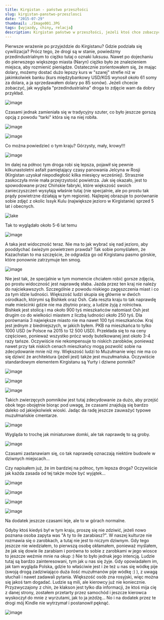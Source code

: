 ```yaml
---
title: Kirgistan - państwo przeszłości
slug: kirgistan-panstwo-przeszlosci
date: "2015-07-29"
thumbnail: ./Image001.JPG
tags: [wyjazdy, chiny, relacja]
description: Kirgistan państwo w przeszłości, jeżeli ktoś chce zobaczyć jak wygląda państwo zatrzymana w czasach przed upadkiem ZSRR, polecam się wybrać.
---
```

Pierwsze wrażenie po przyjeździe do Kirgistanu? Gdzie podziała się cywilizacja? Prócz tego, że drogi są w stanie, powiedzmy przedindustrialnym to ciężko tutaj o oznaki luksusu. Nawet po dojechaniu do pierwszego większego miasta (Naryn) ciężko było ze znalezieniem miejsca, aby rozmienić pieniądze. Ostatecznie zorientowałem się, że mając dolary, możemy dostać dużo lepszy kurs w "szarej" strefie niż w jakimkolwiek banku (kurs międzybankowy USD/KGS wynosił około 61 somy za dolara, a ja sprzedawałem dolary po 85 sonów). Jeżeli chcecie zobaczyć, jak wygląda "przedindustrialna" droga to zdjęcie wam da dobry przykład.

![image](./Image005.JPG)

Czasami jednak zamieniała się w tradycyjny szuter, co było jeszcze gorszą opcją z powodu "tarki" która się na niej robiła.

![image](./Image002.JPG)

![image](./Image003.JPG)

Co można powiedzieć o tym kraju? Górzysty, mały, krowy!!!

![image](./Image012.JPG)

Im dalej na północ tym droga robi się lepsza, pojawił się pewnie kilkunastoletni asfalt pamiętający czasy panowania Jelcyna w Rosji (Kirgistan uzyskał niepodległość kilka miesięcy wcześniej). Strasznie zaskoczyła mnie mała przejrzystość powietrza. Jak się okazało, jest to spowodowane przez Chińskie fabryki, które większość swoich zanieczyszczeń wysyłają właśnie tutaj (nie specjalnie, ale po prostu tak prądy powietrzne działają w tym regionie). Najlepiej obrazuje to porównanie sobie zdjęć z okolic Issyk Kulu (największe jezioro w Kirgistanie) sprzed 5 lat i obecnych.

![lake](./lake.jpeg)

Tak to wyglądało około 5-6 lat temu

![image](./Image020.JPG)

A taka jest widoczność teraz. Nie ma to jak wybrać się nad jezioro, aby pooddychać świeżym powietrzem prawda? Tak sobie pomyślałem, że Kazachstan to ma szczęście, że odgradza go od Kirgistanu pasmo górskie, które ponownie zatrzymuje ten smog.

![image](./Image019.JPG)

Nie jest tak, że specjalnie w tym momencie chciałem robić gorsze zdjęcia, po prostu widoczność jest naprawdę słaba. Jazda przez ten kraj nie należy do najciekawszych. Szczególnie z powodu niskiego zagęszczenia miast i co za tym idzie ludności. Większość ludzi skupia się głównie w dwóch ośrodkach, którymi są Bishkek oraz Osh. Cała reszta kraju to tak naprawdę małe mieścinki gdzie nie ma zbytnio pracy, a ludzie żyją z rolnictwa. Bishkek jest stolicą i ma około 900 tyś mieszkańców natomiast Osh jest drugim co do wielkości miastem z liczbą ludności około 250 tyś. Dla porównania 3 największe miasto nie ma nawet 100 tyś mieszkańców. Kraj jest jednym z biedniejszych, w jakich byłem. PKB na mieszkańca to tylko 1000 USD (w Polsce na 2015 to 12 500 USD). Przekłada się to na ceny częściowo, ponieważ wszystko prócz wody butelkowanej jest około 3-4 razy tańsze. Oczywiście nie rekompensuje to niskich zarobków, ponieważ nawet przy tak niskich cenach mieszkańcy mogą pozwolić sobie na zdecydowanie mnie niż my. Większość ludzi to Muzułmanie więc nie ma co się dziwić że architektura (jeżeli jest) także jest muzułmańska. Oczywiście standardowym elementem Kirgistanu są Yurty i dziwne pomniki?

![image](./Image011.JPG)

![image](./Image013.JPG)

![image](./Image008.JPG)

Takich zwierzęcych pomników jest tutaj zdecydowanie za dużo, aby przejść obok tego obojętnie biorąc pod uwagę, że czasami znajdują się bardzo daleko od jakiejkolwiek wioski. Jadąc da radę jeszcze zauważyć typowe muzułmańskie cmentarze.

![image](./Image006.JPG)

Wygląda to trochę jak miniaturowe domki, ale tak naprawdę to są groby. 

![image](./Image004.JPG)

Czasami zastanawiam się, co tak naprawdę oznaczają niektóre budowle w dziwnych miejscach...

Czy napisałem już, że im bardziej na północ, tym lepsza droga? Oczywiście jak każda zasada od tej także może być wyjątek...

![image](./Image015.JPG)

![image](./Image014.JPG)

![image](./Image023.JPG)

![image](./Image017.JPG)

Na dodatek jeszcze czasami leje, ale to w górach normalne. 

Gdyby ktoś kiedyś był w tym kraju, proszę się nie zdziwić, jeżeli nowo poznana osoba zapyta was "A ty to ile zarabiasz?". W naszej kulturze nie rozmawia się o zarobkach, a tutaj nie jest to niczym dziwnym. Gdy tego jeszcze nie wiedziałem, to pierwszą osobę okłamałem, ponieważ myślałem, że jak się dowie ile zarabiam i porówna to sobie z zarobkami w jego wiosce to jeszcze weźmie mnie na okup :) Nie to było jednak jego intencją. Ludzie tutaj są bardzo zainteresowani, tym jak u nas się żyje. Gdy opowiadałem im, jak tam wygląda Polska, gdzie to właściwie jest i że też u nas się wódkę pije (swoją drogą zadziwiająco duża ilość muzułmanów pije wódkę :) ), z uwagą słuchali i nawet zadawali pytania. Większość osób zna rosyjski, więc można się jakoś tam dogadać. Ludzie są mili, ale kierowcy już nie koniecznie. Przyzwyczajony z chin, że klakson jest tylko dla informacji, że ktoś mija cię z danej strony, zostałem przetarty przez samochód i jeszcze kierowca wyskoczył do mnie z wyrzutami, jak to ja jeżdżę... No i na dodatek przez te drogi mój Kindle nie wytrzymał i postanowił pęknąć.

![image](./Image024.JPG)